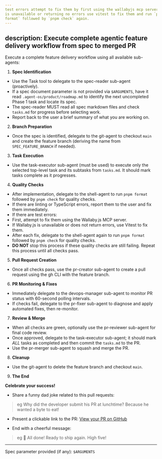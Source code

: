 ```yaml
---
test errors attempt to fix them by first using the wallabyjs mcp server. If it
is unavailable or returning no errors use vitest to fix them and run `pnpm
format` followed by `pnpm check` again.
---
```


## description: Execute complete agentic feature delivery workflow from spec to merged PR

Execute a complete feature delivery workflow using all available sub-agents:

1. **Spec Identification**

- Use the Task tool to delegate to the spec-reader sub-agent (proactively).
- If a spec document parameter is not provided via `$ARGUMENTS`, have it read `.agent-os/product/roadmap.md` to identify the next uncompleted Phase 1 task and locate its spec.
- The spec-reader MUST read all spec markdown files and check `tasks.md` for progress before selecting work.
- Report back to the user a brief summary of what you are working on.

2. **Branch Preparation**

- Once the spec is identified, delegate to the git-agent to checkout `main` and create the feature branch (deriving the name from `SPEC_FEATURE_BRANCH` if needed).

3. **Task Execution**

- Use the task-executor sub-agent (must be used) to execute only the selected top-level task and its subtasks from `tasks.md`. It should mark tasks complete as it progresses.

4. **Quality Checks**

- After implementation, delegate to the shell-agent to run `pnpm format` followed by `pnpm check` for quality checks.
- If there are linting or TypeScript errors, report them to the user and fix them immediately.
- If there are test errors:
- First, attempt to fix them using the Wallaby.js MCP server.
- If Wallaby.js is unavailable or does not return errors, use Vitest to fix them.
- After each fix, delegate to the shell-agent again to run `pnpm format` followed by `pnpm check` for quality checks.
- **DO NOT** stop this process if these quality checks are still failing. Repeat this process until all checks pass.

5. **Pull Request Creation**

- Once all checks pass, use the pr-creator sub-agent to create a pull request using the gh CLI with the feature branch.

6. **PR Monitoring & Fixes**

- Immediately delegate to the devops-manager sub-agent to monitor PR status with 60-second polling intervals.
- If checks fail, delegate to the pr-fixer sub-agent to diagnose and apply automated fixes, then re-monitor.

7. **Review & Merge**

- When all checks are green, optionally use the pr-reviewer sub-agent for final code review.
- Once approved, delegate to the task-executor sub-agent; it should mark _ALL_ tasks as completed and then commit the `tasks.md` to the PR.
- Use the pr-merger sub-agent to squash and merge the PR.

8. **Cleanup**

- Use the git-agent to delete the feature branch and checkout `main`.

9. **The End**

**Celebrate your success!**

- Share a funny dad joke related to this pull requests:

> eg Why did the developer submit his PR at lunchtime? Because he wanted a byte to eat!

- Present a clickable link to the PR:
  [View your PR on GitHub](https://github.com/nathanvale/mnemosyne/pulls)

- End with a cheerful message:

> eg 🎉 All done! Ready to ship again. High five!

---

Spec parameter provided (if any): `$ARGUMENTS`
